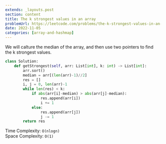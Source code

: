 ```yaml
---
extends: _layouts.post
section: content
title: The k strongest values in an array
problemUrl: https://leetcode.com/problems/the-k-strongest-values-in-an-array/
date: 2022-11-05
categories: [array-and-hashmap]
---
```


We will calture the median of the array, and then use two pointers to find the k strongest values.

```python
class Solution:
    def getStrongest(self, arr: List[int], k: int) -> List[int]:
        arr.sort()
        median = arr[(len(arr)-1)//2]
        res = []
        i, j = 0, len(arr)-1
        while len(res) < k:
            if abs(arr[i]-median) > abs(arr[j]-median):
                res.append(arr[i])
                i += 1
            else:
                res.append(arr[j])
                j -= 1
        return res
```

Time Complexity: `O(nlogn)` <br/>
Space Complexity: `O(1)`